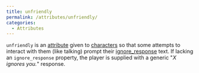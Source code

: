 ```yaml
---
title: unfriendly
permalink: /attributes/unfriendly/
categories: 
  - Attributes
---
```


`unfriendly` is an [attribute](attribute) given to
[characters](characters) so that some attempts to interact
with them (like talking) prompt their
[ignore_response](ignore_response) text. If lacking an
`ignore_response` property, the player is supplied with a generic
"*X ignores you.*" response.
